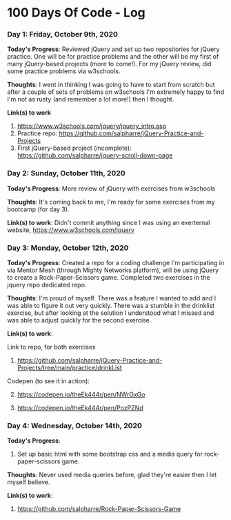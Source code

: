 # 100 Days Of Code - Log

### Day 1: Friday, October 9th, 2020

**Today's Progress**: Reviewed jQuery and set up two repositories for jQuery practice. One will be for practice problems and the other will be my first of many jQuery-based projects (more to come!). For my jQuery review, did some practice problems via w3schools.

**Thoughts**: I went in thinking I was going to have to start from scratch but after a couple of sets of problems on w3schools I'm extremely happy to find I'm not as rusty (and remember a lot more!) then I thought. 

**Link(s) to work**
1. https://www.w3schools.com/jquery/jquery_intro.asp
2. Practice repo: https://github.com/salpharre/jQuery-Practice-and-Projects
3. First jQuery-based project (incomplete): https://github.com/salpharre/jquery-scroll-down-page

### Day 2: Sunday, October 11th, 2020

**Today's Progress**: More review of jQuery with exercises from w3schools

**Thoughts**: It's coming back to me, I'm ready for some exercises from my bootcamp (for day 3).

**Link(s) to work**:
Didn't commit anything since I was using an exerternal website, https://www.w3schools.com/jquery

### Day 3: Monday, October 12th, 2020

**Today's Progress**: Created a repo for a coding challenge I'm participating in via Mentor Mesh (through Mighty Networks platform), will be using jQuery to create a Rock-Paper-Scissors game. Completed two exercises in the jquery repo dedicated repo.

**Thoughts**: I'm proud of myself. There was a feature I wanted to add and I was able to figure it out very quickly. There was a stumble in the drinklist exercise, but after looking at the solution I understood what I missed and was able to adjust quickly for the second exercise.

**Link(s) to work**:

Link to repo, for both exercises
1. https://github.com/salpharre/jQuery-Practice-and-Projects/tree/main/practice/drinkList

Codepen (to see it in action):

2. https://codepen.io/theEk444r/pen/NWrGxGo

3. https://codepen.io/theEk444r/pen/PozPZNd

### Day 4: Wednesday, October 14th, 2020

**Today's Progress**: 
  1. Set up basic html with some bootstrap css and a media query for rock-paper-scissors game. 

**Thoughts**: Never used media queries before, glad they're easier then I let myself believe. 

**Link(s) to work**:
1. https://github.com/salpharre/Rock-Paper-Scissors-Game

